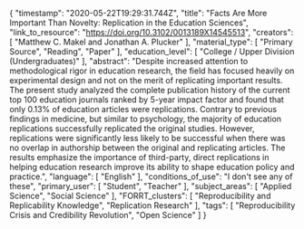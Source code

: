 {
    "timestamp": "2020-05-22T19:29:31.744Z",
    "title": "Facts Are More Important Than Novelty: Replication in the Education Sciences",
    "link_to_resource": "https://doi.org/10.3102/0013189X14545513",
    "creators": [
        "Matthew C. Makel and Jonathan A. Plucker"
    ],
    "material_type": [
        "Primary Source",
        "Reading",
        "Paper"
    ],
    "education_level": [
        "College / Upper Division (Undergraduates)"
    ],
    "abstract": "Despite increased attention to methodological rigor in education research, the field has focused heavily on experimental design and not on the merit of replicating important results. The present study analyzed the complete publication history of the current top 100 education journals ranked by 5-year impact factor and found that only 0.13% of education articles were replications. Contrary to previous findings in medicine, but similar to psychology, the majority of education replications successfully replicated the original studies. However, replications were significantly less likely to be successful when there was no overlap in authorship between the original and replicating articles. The results emphasize the importance of third-party, direct replications in helping education research improve its ability to shape education policy and practice.",
    "language": [
        "English"
    ],
    "conditions_of_use": "I don't see any of these",
    "primary_user": [
        "Student",
        "Teacher"
    ],
    "subject_areas": [
        "Applied Science",
        "Social Science"
    ],
    "FORRT_clusters": [
        "Reproducibility and Replicability Knowledge",
        "Replication Research"
    ],
    "tags": [
        "Reproducibility Crisis and Credibility Revolution",
        "Open Science"
    ]
}
